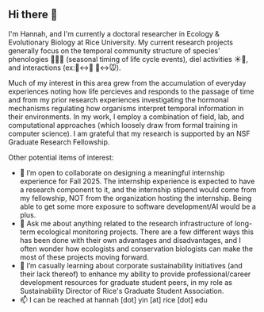 ## Hi there 👋

I'm Hannah, and I'm currently a doctoral researcher in Ecology & Evolutionary Biology at Rice University. My current research projects generally focus on the temporal community structure of species' phenologies 🌸🪺🍂 (seasonal timing of life cycle events), diel activities ☀️🌙, and interactions (ex:🪻↔🐝 🦉↔🐭). 

Much of my interest in this area grew from the accumulation of everyday experiences noting how life percieves and responds to the passage of time and from my prior research experiences investigating the hormonal mechanisms regulating how organisms interpret temporal information in their environments. In my work, I employ a combination of field, lab, and computational approaches (which loosely draw from formal training in computer science). I am grateful that my research is supported by an NSF Graduate Research Fellowship.


Other potential items of interest:
- 👯 I’m open to collaborate on designing a meaningful internship experience for Fall 2025. The internship experience is expected to have a research component to it, and the internship stipend would come from my fellowship, NOT from the organization hosting the internship. Being able to get some more exposure to software development/AI would be a plus.
- 💬 Ask me about anything related to the research infrastructure of long-term ecological monitoring projects. There are a few different ways this has been done with their own advantages and disadvantages, and I often wonder how ecologists and conservation biologists can make the most of these projects moving forward.
- 🌱 I’m casually learning about corporate sustainability initiatives (and their lack thereof) to enhance my ability to provide professional/career development resources for graduate student peers, in my role as Sustainability Director of Rice's Graduate Student Association.
- 📫 I can be reached at hannah \[dot\] yin \[at\] rice \[dot\] edu
